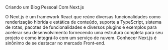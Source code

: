 Criando um Blog Pessoal Com Next.js

O Next.js é um framework React que reúne diversas funcionalidades como renderização hibrida e estática de conteúdo, suporte a TypeScript, sistema de rotas, pacotes de funcionalidades e diversos plugins e exemplos para acelerar seu desenvolvimento fornecendo uma estrutura completa para  seu projeto e como integrá-lo com um serviço de nuvem. Conhecer Next.js é sinônimo de se destacar no mercado Front-end. 
